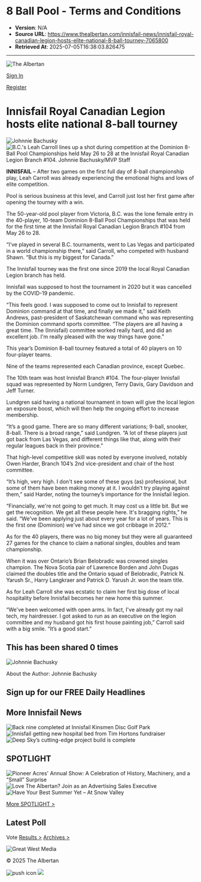 # 8 Ball Pool - Terms and Conditions

- **Version**: N/A
- **Source URL**: https://www.thealbertan.com/innisfail-news/innisfail-royal-canadian-legion-hosts-elite-national-8-ball-tourney-7065800
- **Retrieved At**: 2025-07-05T16:38:03.826475

---

![The Albertan](https://www.vmcdn.ca/files/mountainviewtoday/images/the-albertan/branding/thealbertanrgblogonew.svg)

[Sign In](/account/login)

[Register](/account/register)

# Innisfail Royal Canadian Legion hosts elite national 8-ball tourney

![Johnnie Bachusky](https://www.vmcdn.ca/f/files/mountainviewtoday/images/mvt-inn-johnnie_bachusky-final-web-2019.jpg;w=120;h=120;mode=crop)
![B.C.'s Leah Carroll lines up a shot during competition at the Dominion 8-Ball Pool Championships held May 26 to 28 at the Innisfail Royal Canadian Legion Branch #104. Johnnie Bachusky/MVP Staff](https://www.vmcdn.ca/f/files/mountainviewtoday/images/mvt-dominion-8-ball-leah-carroll.jpg;w=960;h=640;bgcolor=000000)

**INNISFAIL** – After two games on the first full day of 8-ball championship play, Leah Carroll was already experiencing the emotional highs and lows of elite competition.

Pool is serious business at this level, and Carroll just lost her first game after opening the tourney with a win.

The 50-year-old pool player from Victoria, B.C. was the lone female entry in the 40-player, 10-team Dominion 8-Ball Pool Championships that was held for the first time at the Innisfail Royal Canadian Legion Branch #104 from May 26 to 28.

“I’ve played in several B.C. tournaments, went to Las Vegas and participated in a world championship there,” said Carroll, who competed with husband Shawn. “But this is my biggest for Canada.”

The Innisfail tourney was the first one since 2019 the local Royal Canadian Legion branch has held.

Innisfail was supposed to host the tournament in 2020 but it was cancelled by the COVID-19 pandemic.

“This feels good. I was supposed to come out to Innisfail to represent Dominion command at that time, and finally we made it,” said Keith Andrews, past-president of Saskatchewan command who was representing the Dominion command sports committee. “The players are all having a great time. The (Innisfail) committee worked really hard, and did an excellent job. I'm really pleased with the way things have gone.”

This year’s Dominion 8-ball tourney featured a total of 40 players on 10 four-player teams.

Nine of the teams represented each Canadian province, except Quebec.

The 10th team was host Innisfail Branch #104. The four-player Innisfail squad was represented by Norm Lundgren, Terry Davis, Gary Davidson and Jeff Turner.

Lundgren said having a national tournament in town will give the local legion an exposure boost, which will then help the ongoing effort to increase membership.

“It’s a good game. There are so many different variations; 9-ball, snooker, 8-ball. There is a broad range,” said Lundgren. “A lot of these players just got back from Las Vegas, and different things like that, along with their regular leagues back in their province.”

That high-level competitive skill was noted by everyone involved, notably Owen Harder, Branch 104’s 2nd vice-president and chair of the host committee.

“It’s high, very high. I don't see some of these guys (as) professional, but some of them have been making money at it. I wouldn’t try playing against them,” said Harder, noting the tourney’s importance for the Innisfail legion.

“Financially, we're not going to get much. It may cost us a little bit. But we get the recognition. We get all these people here. It's bragging rights,” he said. “We've been applying just about every year for a lot of years. This is the first one (Dominion) we've had since we got cribbage in 2012.”

As for the 40 players, there was no big money but they were all guaranteed 27 games for the chance to claim a national singles, doubles and team championship.

When it was over Ontario’s Brian Belobradic was crowned singles champion. The Nova Scotia pair of Lawrence Borden and John Dugas claimed the doubles title and the Ontario squad of Belobradic, Patrick N. Yarush Sr., Harry Langkraer and Patrick D. Yarush Jr. won the team title.

As for Leah Carroll she was ecstatic to claim her first big dose of local hospitality before Innisfail becomes her new home this summer.

“We've been welcomed with open arms. In fact, I've already got my nail tech, my hairdresser. I got asked to run as an executive on the legion committee and my husband got his first house painting job,” Carroll said with a big smile. “It’s a good start.”

## This has been shared 0 times

![Johnnie Bachusky](https://www.vmcdn.ca/f/files/mountainviewtoday/images/mvt-inn-johnnie_bachusky-final-web-2019.jpg;w=120;h=120;mode=crop)

About the Author: Johnnie Bachusky

## Sign up for our FREE Daily Headlines

## More Innisfail News

![Back nine completed at Innisfail Kinsmen Disc Golf Park](/images/blank.gif)
![Innisfail getting new hospital bed from Tim Hortons fundraiser](/images/blank.gif)
![Deep Sky’s cutting-edge project build is complete](/images/blank.gif)

## SPOTLIGHT

![Pioneer Acres' Annual Show: A Celebration of History, Machinery, and a “Small” Surprise](/images/blank.gif)
![Love The Albertan? Join as an Advertising Sales Executive](/images/blank.gif)
![Have Your Best Summer Yet – At Snow Valley](/images/blank.gif)

[More SPOTLIGHT >](https://www.thealbertan.com/spotlight)

## Latest Poll

Vote
[Results >](/polls/will-you-be-attending-the-stampede-37341)
[Archives >](/polls)

![Great West Media](/images/blank.gif)

© 2025 The Albertan

![push icon](https://www.vmcdn.ca/files/shared/addtohome-manifest/android-launchericon-192-192.png)
![](https://www.facebook.com/tr?id=604723555916880&ev=PageView&noscript=1)

